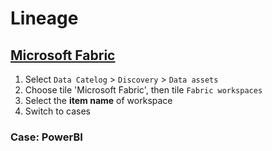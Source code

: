 # Lineage
## [Microsoft Fabric](https://learn.microsoft.com/en-us/purview/how-to-lineage-fabric)
1. Select `Data Catelog` > `Discovery` > `Data assets`
2. Choose tile 'Microsoft Fabric', then tile `Fabric workspaces`
3. Select the **item name** of workspace
4. Switch to cases

### Case: PowerBI


